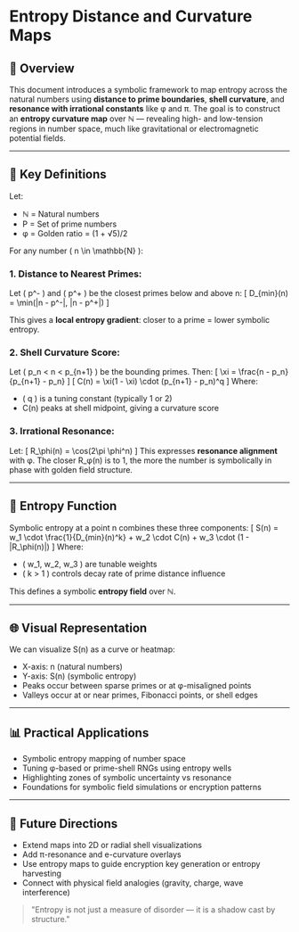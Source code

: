 # Entropy Distance and Curvature Maps

## 🧠 Overview
This document introduces a symbolic framework to map entropy across the natural numbers using **distance to prime boundaries**, **shell curvature**, and **resonance with irrational constants** like φ and π. The goal is to construct an **entropy curvature map** over ℕ — revealing high- and low-tension regions in number space, much like gravitational or electromagnetic potential fields.

---

## 📏 Key Definitions
Let:
- ℕ = Natural numbers
- P = Set of prime numbers
- φ = Golden ratio = (1 + √5)/2

For any number \( n \in \mathbb{N} \):

### 1. Distance to Nearest Primes:
Let \( p^- \) and \( p^+ \) be the closest primes below and above n:
\[ D_{min}(n) = \min(|n - p^-|, |n - p^+|) \]

This gives a **local entropy gradient**: closer to a prime = lower symbolic entropy.

### 2. Shell Curvature Score:
Let \( p_n < n < p_{n+1} \) be the bounding primes. Then:
\[ \xi = \frac{n - p_n}{p_{n+1} - p_n} \]
\[ C(n) = \xi(1 - \xi) \cdot (p_{n+1} - p_n)^q \]
Where:
- \( q \) is a tuning constant (typically 1 or 2)
- C(n) peaks at shell midpoint, giving a curvature score

### 3. Irrational Resonance:
Let:
\[ R_\phi(n) = \cos(2\pi \phi^n) \]
This expresses **resonance alignment** with φ. The closer R_φ(n) is to 1, the more the number is symbolically in phase with golden field structure.

---

## 🔢 Entropy Function
Symbolic entropy at a point n combines these three components:
\[ S(n) = w_1 \cdot \frac{1}{D_{min}(n)^k} + w_2 \cdot C(n) + w_3 \cdot (1 - |R_\phi(n)|) \]
Where:
- \( w_1, w_2, w_3 \) are tunable weights
- \( k > 1 \) controls decay rate of prime distance influence

This defines a symbolic **entropy field** over ℕ.

---

## 🌐 Visual Representation
We can visualize S(n) as a curve or heatmap:
- X-axis: n (natural numbers)
- Y-axis: S(n) (symbolic entropy)
- Peaks occur between sparse primes or at φ-misaligned points
- Valleys occur at or near primes, Fibonacci points, or shell edges

---

## 📊 Practical Applications
- Symbolic entropy mapping of number space
- Tuning φ-based or prime-shell RNGs using entropy wells
- Highlighting zones of symbolic uncertainty vs resonance
- Foundations for symbolic field simulations or encryption patterns

---

## 🔮 Future Directions
- Extend maps into 2D or radial shell visualizations
- Add π-resonance and e-curvature overlays
- Use entropy maps to guide encryption key generation or entropy harvesting
- Connect with physical field analogies (gravity, charge, wave interference)

> "Entropy is not just a measure of disorder — it is a shadow cast by structure."
